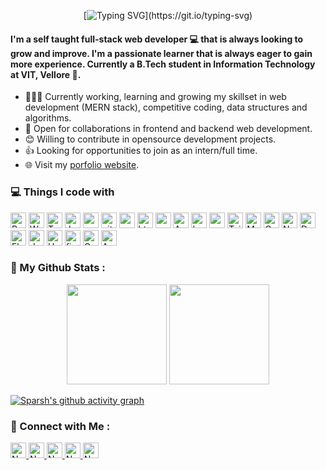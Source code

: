 

<!-- <h1 align="center">Hello World <img src="https://emojis.slackmojis.com/emojis/images/1593555389/9579/blob_excited.gif?1593555389" width="30"/>, I'm Sparsh!</h1> -->
<div align="center">
 
[![Typing SVG](https://readme-typing-svg.herokuapp.com?color=F8408C&size=35&center=true&vCenter=true&width=600&lines=Hello+World+%2C+I'm+Sparsh!)](https://git.io/typing-svg)
 
</div>
<!-- ## Hi there 👋 -->


 #### I'm a self taught full-stack web developer 💻 that is always looking to grow and improve. I'm a passionate learner that is always eager to gain more experience. Currently a B.Tech student in Information Technology at VIT, Vellore 🏫.

- 👨🏽‍💻 Currently working, learning and growing my skillset in web development (MERN stack), competitive coding, data structures and algorithms.
- 🤝 Open for collaborations in frontend and backend web development.
- 😊 Willing to contribute in opensource development projects.
- 👍 Looking for opportunities to join as an intern/full time.
- 🌐 Visit my [porfolio website](https://sparshjain2000.github.io/).
<!--
**SparshJain2000/SparshJain2000** is a ✨ _special_ ✨ repository because its `README.md` (this file) appears on your GitHub profile.

Here are some ideas to get you started: 

- 🔭 I’m currently working on ...
- 🌱 I’m currently learning ...
- 👯 I’m looking to collaborate on ...
- 🤔 I’m looking for help with ...
- 💬 Ask me about ...
- 📫 How to reach me: ...
- 😄 Pronouns: ...
- ⚡ Fun fact: ...
-->
<h3>💻 Things I code with</h3>
<p>
  <img height="25" alt="React" src="https://img.shields.io/badge/-React-45b8d8?style=flat-square&logo=react&logoColor=white" />
  <img height="25" alt="Webpack" src="https://img.shields.io/badge/-Webpack-8DD6F9?style=flat-square&logo=webpack&logoColor=white" /> 
  <img height="25" alt="TypeScript" src="https://img.shields.io/badge/-TypeScript-007ACC?style=flat-square&logo=typescript&logoColor=white" />
  <img height="25" alt="Jest" src="https://img.shields.io/badge/-Jest-bc1224?style=flat-square&logo=jest&logoColor=white" />
  <img height="25" alt="redux" src="https://img.shields.io/badge/-Redux-764ABC?style=flat-square&logo=redux&logoColor=white" />
  <img height="25" alt="git" src="https://img.shields.io/badge/-Git-F05032?style=flat-square&logo=git&logoColor=white" />
  <img height="25" alt="npm" src="https://img.shields.io/badge/-NPM-CB3837?style=flat-square&logo=npm&logoColor=white" />
 
 
  <img height="25" alt="html5" src="https://img.shields.io/badge/-HTML5-E34F26?style=flat-square&logo=html5&logoColor=white" />
  <img height="25" alt="css3" src="https://img.shields.io/badge/-CSS3-430090?style=flat-square&logo=css3&logoColor=white" />
  <img height="25" alt="Ant Design" src="https://img.shields.io/badge/Ant%20Design%20-%230081CB.svg?&style=flat-square&logo=ant-design&logoColor=white" />
  <img height="25" alt="bootstrap" src="https://img.shields.io/badge/bootstrap%20-%23563D7C.svg?&style=flat-square&logo=bootstrap&logoColor=white" />
  <img height="25" alt="materailUI" src="https://img.shields.io/badge/material%20ui%20-%230081CB.svg?&style=flat-square&logo=material-ui&logoColor=white" />
  <img height="25" alt="Tailwind" src="https://img.shields.io/badge/-Tailwind%20CSS-8DD6F9?style=flat-square&logo=tailwind-css&logoColor=white" />
  
  <img height="25" alt="MongoDB" src="https://img.shields.io/badge/-MongoDB-13aa52?style=flat-square&logo=mongodb&logoColor=white" />
  <img height="25" alt="GraphQL" src="https://img.shields.io/badge/-Graphql-e535ab?style=flat-square&logo=graphql&logoColor=white" />
  <img height="25" alt="Nodejs" src="https://img.shields.io/badge/-Nodejs-43853d?style=flat-square&logo=Node.js&logoColor=white" />
  <img height="25" alt="DenoJS" src="https://img.shields.io/badge/-DenoJS-434343?style=flat-square&logo=deno&logoColor=white" />
  <img height="25" alt="Flask" src="https://img.shields.io/badge/-Flask-43953d?style=flat-square&logo=flask&logoColor=white" />
 
  <img height="25" alt="docker" src="https://img.shields.io/badge/-Docker-2CA5E0?style=flat-square&logo=docker&logoColor=white" />
  <img height="25" alt="Heroku" src="https://img.shields.io/badge/-Heroku-430098?style=flat-square&logo=heroku&logoColor=white" />
  <img height="25" alt="firebase" src="https://img.shields.io/badge/firebase%20-%23039BE5.svg?&style=flat-square&logo=firebase" />
  <img height="25" alt="Google Cloud Platform" src="https://img.shields.io/badge/-Google_Cloud_Platform-1a73e8?style=flat-square&logo=google-cloud&logoColor=white" />
  <img height="25" alt="Azure" src="https://img.shields.io/badge/azure%20-%230072C6.svg?&style=flat-square&logo=azure-devops&logoColor=white" />
  
  
  
</p>

### 📑 My Github Stats :

<p align="center">
 <img height="160" src="https://github-readme-stats.vercel.app/api?username=SparshJain2000&show_icons=true&theme=radical&count_private=true&hide=issues" />
 <img height="160" src="https://github-readme-stats.vercel.app/api/top-langs/?username=SparshJain2000&theme=radical&layout=compact&hide=html,java,ejs" />
</p>

<!--  <p align="center">
<img height="170" src="https://github-readme-stats.vercel.app/api?username=SparshJain2000&show_icons=true&theme=radical&count_private=true&hide=issues" />
</p> -->

[![Sparsh's github activity graph](https://activity-graph.herokuapp.com/graph?username=SparshJain2000&theme=rogue)](https://github.com/SparshJain2000/github-readme-activity-graph)


### 🤝 Connect with Me :

<a href="https://www.linkedin.com/in/sparsh-jain-87379a168/" ><img height="25" alt="Nodejs" src="https://img.shields.io/static/v1.svg?label=connect&message=@SparshJain&color=success&logo=linkedin&style=flat-square&logoColor=white&colorA=blue" /> </a>
<a href="https://www.github.com/SparshJain2000/" ><img height="25" alt="Nodejs" src="https://img.shields.io/static/v1.svg?label=follow&message=@SparshJain2000&color=grey&logo=github&style=flat-square&logoColor=white&colorA=black" /> </a>
<a href="mailto:jainsparsh0801@gmail.com" ><img height="25" alt="Nodejs" src="https://img.shields.io/static/v1.svg?message=jainsparsh0801@gmail.com&label=send&style=flat-square&logo=gmail&color=red&logoColor=red&colorA=grey&link=mailto:jainsparsh0801@gmail.com" /> </a>
<a href="https://leetcode.com/Sparsh_Jain/" ><img height="25" alt="Nodejs" src="https://img.shields.io/static/v1.svg?label=visit&message=@Sparsh_Jain&color=yellow&logo=leetcode&style=flat-square&logoColor=orange&colorA=black" /> </a>
<img height="25" alt="Nodejs" src="https://visitor-badge.laobi.icu/badge?page_id=SparshJain2000.SparshJain2000" /> 


